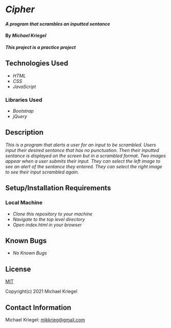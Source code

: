 # _Cipher_

#### _A program that scrambles an inputted sentance_

#### By _**Michael Kriegel**_

##### This project is a practice project

## Technologies Used

* _HTML_
* _CSS_
* _JavaScript_

### Libraries Used

* _Bootstrap_
* _jQuery_

## Description

_This is a program that alerts a user for an input to be scrambled. Users input their desired sentance that has no punctuation. Then their inputted sentance is displayed on the screen but in a scrambled format. Two images appear when a user submits their input. They can select the left image to see an alert of the sentance they entered. They can select the right image to see their input scrambled again._

## Setup/Installation Requirements

### Local Machine
* _Clone this repository to your machine_
* _Navigate to the top level directory_
* _Open index.html in your browser_

## Known Bugs

* _No Known Bugs_

## License

[MIT](https://opensource.org/licenses/MIT)

Copyright(c) 2021 Michael Kriegel

## Contact Information

Michael Kriegel: mikkrieg@gmail.com
